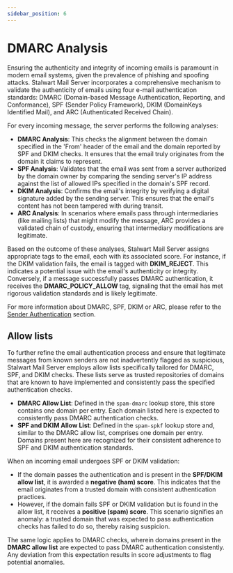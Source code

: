 ```yaml
---
sidebar_position: 6
---
```


# DMARC Analysis

Ensuring the authenticity and integrity of incoming emails is paramount in modern email systems, given the prevalence of phishing and spoofing attacks. Stalwart Mail Server incorporates a comprehensive mechanism to validate the authenticity of emails using four e-mail authentication standards: DMARC (Domain-based Message Authentication, Reporting, and Conformance), SPF (Sender Policy Framework), DKIM (DomainKeys Identified Mail), and ARC (Authenticated Received Chain).

For every incoming message, the server performs the following analyses:

- **DMARC Analysis**: This checks the alignment between the domain specified in the 'From' header of the email and the domain reported by SPF and DKIM checks. It ensures that the email truly originates from the domain it claims to represent.
- **SPF Analysis**: Validates that the email was sent from a server authorized by the domain owner by comparing the sending server's IP address against the list of allowed IPs specified in the domain's SPF record.
- **DKIM Analysis**: Confirms the email's integrity by verifying a digital signature added by the sending server. This ensures that the email's content has not been tampered with during transit.
- **ARC Analysis**: In scenarios where emails pass through intermediaries (like mailing lists) that might modify the message, ARC provides a validated chain of custody, ensuring that intermediary modifications are legitimate.

Based on the outcome of these analyses, Stalwart Mail Server assigns appropriate tags to the email, each with its associated score. For instance, if the DKIM validation fails, the email is tagged with **DKIM_REJECT**. This indicates a potential issue with the email's authenticity or integrity. Conversely, if a message successfully passes DMARC authentication, it receives the **DMARC_POLICY_ALLOW** tag, signaling that the email has met rigorous validation standards and is likely legitimate.

For more information about DMARC, SPF, DKIM or ARC, please refer to the [Sender Authentication](/docs/category/sender-authentication) section.

## Allow lists 

To further refine the email authentication process and ensure that legitimate messages from known senders are not inadvertently flagged as suspicious, Stalwart Mail Server employs allow lists specifically tailored for DMARC, SPF, and DKIM checks. These lists serve as trusted repositories of domains that are known to have implemented and consistently pass the specified authentication checks.

- **DMARC Allow List**: Defined in the `spam-dmarc` lookup store, this store contains one domain per entry. Each domain listed here is expected to consistently pass DMARC authentication checks.
- **SPF and DKIM Allow List**: Defined in the `spam-spkf` lookup store and, similar to the DMARC allow list, comprises one domain per entry. Domains present here are recognized for their consistent adherence to SPF and DKIM authentication standards.

When an incoming email undergoes SPF or DKIM validation:

- If the domain passes the authentication and is present in the **SPF/DKIM allow list**, it is awarded a **negative (ham) score**. This indicates that the email originates from a trusted domain with consistent authentication practices.
- However, if the domain fails SPF or DKIM validation but is found in the allow list, it receives a **positive (spam) score**. This scenario signifies an anomaly: a trusted domain that was expected to pass authentication checks has failed to do so, thereby raising suspicion.

The same logic applies to DMARC checks, wherein domains present in the **DMARC allow list** are expected to pass DMARC authentication consistently. Any deviation from this expectation results in score adjustments to flag potential anomalies.

